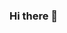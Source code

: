 ### Hi there 👋

<!--
**alondrasmt/alondrasmt** is a ✨ _special_ ✨ repository because its `README.md` (this file) appears on your GitHub profile.

Here are some ideas to get you started:

- 🔭 I’m currently working on a Twine project.
- 🌱 I’m currently learning HTML, CSS, and Javascript.
- 👯 I’m looking to collaborate on website development projects.
- 💬 Ask me about Puerto Rican food.
- 📫 How to reach me: amendez@u.rochester.edu
- 😄 Pronouns: she/her/hers
- ⚡ Fun fact: I love cats.
